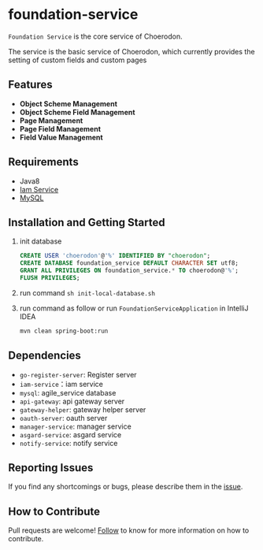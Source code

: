 # foundation-service

`Foundation Service` is the core service of Choerodon.  

The service is the basic service of Choerodon, which currently provides the setting of custom fields and custom pages

## Features
- **Object Scheme Management**
- **Object Scheme Field Management**
- **Page Management**
- **Page Field Management**
- **Field Value Management**

## Requirements
- Java8
- [Iam Service](https://github.com/choerodon/iam-service.git)
- [MySQL](https://www.mysql.com)

## Installation and Getting Started
1. init database

    ```sql
    CREATE USER 'choerodon'@'%' IDENTIFIED BY "choerodon";
    CREATE DATABASE foundation_service DEFAULT CHARACTER SET utf8;
    GRANT ALL PRIVILEGES ON foundation_service.* TO choerodon@'%';
    FLUSH PRIVILEGES;
    ```
1. run command `sh init-local-database.sh`
1. run command as follow or run `FoundationServiceApplication` in IntelliJ IDEA

    ```bash
    mvn clean spring-boot:run
    ```

## Dependencies
- `go-register-server`: Register server
- `iam-service`：iam service
- `mysql`: agile_service database
- `api-gateway`: api gateway server
- `gateway-helper`: gateway helper server
- `oauth-server`: oauth server
- `manager-service`: manager service
- `asgard-service`: asgard service
- `notify-service`: notify service

## Reporting Issues
If you find any shortcomings or bugs, please describe them in the  [issue](https://github.com/choerodon/choerodon/issues/new?template=issue_template.md).

## How to Contribute
Pull requests are welcome! [Follow](https://github.com/choerodon/choerodon/blob/master/CONTRIBUTING.md) to know for more information on how to contribute.
